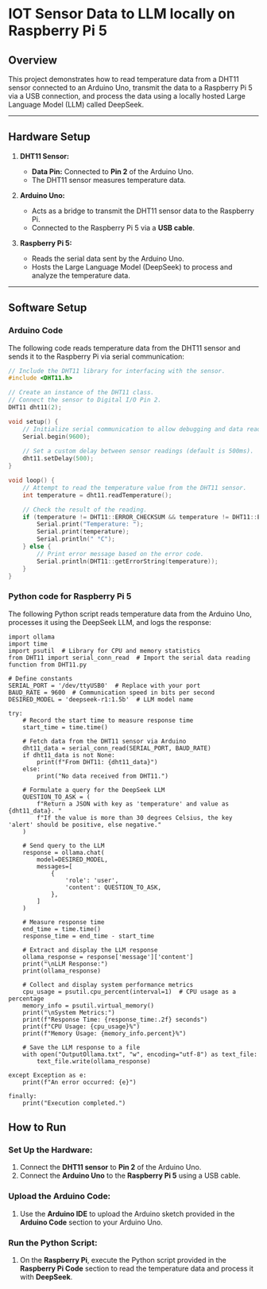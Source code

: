 # IOT Sensor Data to LLM locally on Raspberry Pi 5

## Overview

This project demonstrates how to read temperature data from a DHT11 sensor connected to an Arduino Uno, transmit the data to a Raspberry Pi 5 via a USB connection, and process the data using a locally hosted Large Language Model (LLM) called DeepSeek.

---

## Hardware Setup

1. **DHT11 Sensor:**
   - **Data Pin:** Connected to **Pin 2** of the Arduino Uno.
   - The DHT11 sensor measures temperature data.

2. **Arduino Uno:**
   - Acts as a bridge to transmit the DHT11 sensor data to the Raspberry Pi.
   - Connected to the Raspberry Pi 5 via a **USB cable**.

3. **Raspberry Pi 5:**
   - Reads the serial data sent by the Arduino Uno.
   - Hosts the Large Language Model (DeepSeek) to process and analyze the temperature data.

---

## Software Setup

### Arduino Code

The following code reads temperature data from the DHT11 sensor and sends it to the Raspberry Pi via serial communication:

```cpp
// Include the DHT11 library for interfacing with the sensor.
#include <DHT11.h>

// Create an instance of the DHT11 class.
// Connect the sensor to Digital I/O Pin 2.
DHT11 dht11(2);

void setup() {
    // Initialize serial communication to allow debugging and data readout.
    Serial.begin(9600);
    
    // Set a custom delay between sensor readings (default is 500ms).
    dht11.setDelay(500);
}

void loop() {
    // Attempt to read the temperature value from the DHT11 sensor.
    int temperature = dht11.readTemperature();

    // Check the result of the reading.
    if (temperature != DHT11::ERROR_CHECKSUM && temperature != DHT11::ERROR_TIMEOUT) {
        Serial.print("Temperature: ");
        Serial.print(temperature);
        Serial.println(" °C");
    } else {
        // Print error message based on the error code.
        Serial.println(DHT11::getErrorString(temperature));
    }
}

```

### Python code for Raspberry Pi 5
The following Python script reads temperature data from the Arduino Uno, processes it using the DeepSeek LLM, and logs the response:

```
import ollama
import time
import psutil  # Library for CPU and memory statistics
from DHT11 import serial_conn_read  # Import the serial data reading function from DHT11.py

# Define constants
SERIAL_PORT = '/dev/ttyUSB0'  # Replace with your port
BAUD_RATE = 9600  # Communication speed in bits per second
DESIRED_MODEL = 'deepseek-r1:1.5b'  # LLM model name

try:
    # Record the start time to measure response time
    start_time = time.time()

    # Fetch data from the DHT11 sensor via Arduino
    dht11_data = serial_conn_read(SERIAL_PORT, BAUD_RATE)
    if dht11_data is not None:
        print(f"From DHT11: {dht11_data}")
    else:
        print("No data received from DHT11.")

    # Formulate a query for the DeepSeek LLM
    QUESTION_TO_ASK = (
        f"Return a JSON with key as 'temperature' and value as {dht11_data}. "
        f"If the value is more than 30 degrees Celsius, the key 'alert' should be positive, else negative."
    )

    # Send query to the LLM
    response = ollama.chat(
        model=DESIRED_MODEL,
        messages=[
            {
                'role': 'user',
                'content': QUESTION_TO_ASK,
            },
        ]
    )

    # Measure response time
    end_time = time.time()
    response_time = end_time - start_time

    # Extract and display the LLM response
    ollama_response = response['message']['content']
    print("\nLLM Response:")
    print(ollama_response)

    # Collect and display system performance metrics
    cpu_usage = psutil.cpu_percent(interval=1)  # CPU usage as a percentage
    memory_info = psutil.virtual_memory()
    print("\nSystem Metrics:")
    print(f"Response Time: {response_time:.2f} seconds")
    print(f"CPU Usage: {cpu_usage}%")
    print(f"Memory Usage: {memory_info.percent}%")

    # Save the LLM response to a file
    with open("OutputOllama.txt", "w", encoding="utf-8") as text_file:
        text_file.write(ollama_response)

except Exception as e:
    print(f"An error occurred: {e}")

finally:
    print("Execution completed.")

```
## How to Run

### Set Up the Hardware:
1. Connect the **DHT11 sensor** to **Pin 2** of the Arduino Uno.
2. Connect the **Arduino Uno** to the **Raspberry Pi 5** using a USB cable.

### Upload the Arduino Code:
1. Use the **Arduino IDE** to upload the Arduino sketch provided in the **Arduino Code** section to your Arduino Uno.

### Run the Python Script:
1. On the **Raspberry Pi**, execute the Python script provided in the **Raspberry Pi Code** section to read the temperature data and process it with **DeepSeek**.

